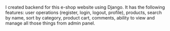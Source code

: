 I created backend for this e-shop website using Django. It has the following features: user operations (register, login, logout, profile), products, search by name, sort by category, product cart, comments, ability to view and manage all those things from admin panel. 
